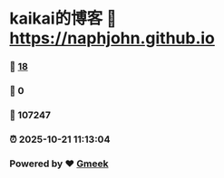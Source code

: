 # kaikai的博客 :link: https://naphjohn.github.io 
### :page_facing_up: [18](https://naphjohn.github.io/tag.html) 
### :speech_balloon: 0 
### :hibiscus: 107247 
### :alarm_clock: 2025-10-21 11:13:04 
### Powered by :heart: [Gmeek](https://github.com/Meekdai/Gmeek)
